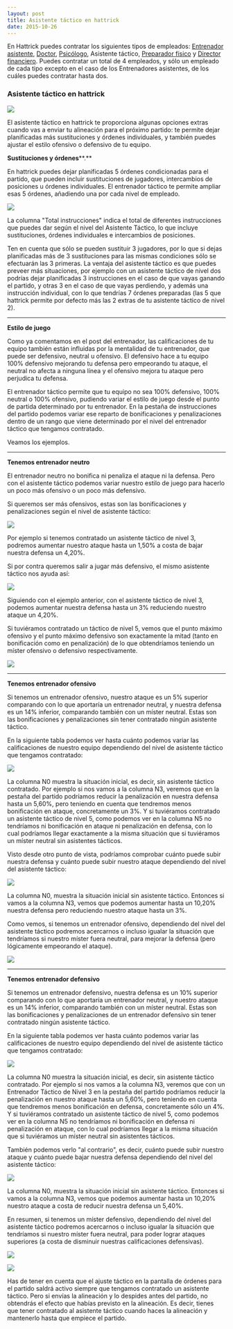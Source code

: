 ```yaml
---
layout: post
title: Asistente táctico en hattrick
date: 2015-10-26
---
```


En Hattrick puedes contratar los siguientes tipos de empleados: [Entrenador asistente](http://www.guiaocerin.com/es/el-entrenador-asistente/), [Doctor](http://www.guiaocerin.com/es/doctor-en-hattrick/), [Psicólogo](http://www.guiaocerin.com/es/psicologo-en-hattrick/), Asistente táctico, [Preparador físico](http://www.guiaocerin.com/es/preparador-fisico-entrenador-de-forma-en-hattrick/) y [Director financiero](http://www.guiaocerin.com/es/director-financiero-en-hattrick/). Puedes contratar un total de 4 empleados, y sólo un empleado de cada tipo excepto en el caso de los Entrenadores asistentes, de los cuáles puedes contratar hasta dos.

### Asistente táctico en hattrick

![](http://i.imgur.com/Bb1asCK.png)

El asistente táctico en hattrick te proporciona algunas opciones extras cuando vas a enviar tu alineación para el próximo partido: te permite dejar planificadas más sustituciones y órdenes individuales, y también puedes ajustar el estilo ofensivo o defensivo de tu equipo.

**Sustituciones y órdenes****.**

En hattrick puedes dejar planificadas 5 órdenes condicionadas para el partido, que pueden incluir sustituciones de jugadores, intercambios de posiciones u órdenes individuales. El entrenador táctico te permite ampliar esas 5 órdenes, añadiendo una por cada nivel de empleado.

![](http://i.imgur.com/ggRStUD.jpg)

La columna "Total instrucciones" indica el total de diferentes instrucciones que puedes dar según el nivel del Asistente Táctico, lo que incluye sustituciones, órdenes individuales e intercambios de posiciones.

Ten en cuenta que sólo se pueden sustituir 3 jugadores, por lo que si dejas planificadas más de 3 sustituciones para las mismas condiciones sólo se efectuarán las 3 primeras. La ventaja del asistente táctico es que puedes preveer más situaciones, por ejemplo con un asistente táctico de nivel dos podrías dejar planificadas 3 instrucciones en el caso de que vayas ganando el partido, y otras 3 en el caso de que vayas perdiendo, y además una instrucción individual, con lo que tendrías 7 órdenes preparadas (las 5 que hattrick permite por defecto más las 2 extras de tu asistente táctico de nivel 2).

* * *

**Estilo de juego**

Como ya comentamos en el post del entrenador, las calificaciones de tu equipo también están influidas por la mentalidad de tu entrenador, que puede ser defensivo, neutral u ofensivo. El defensivo hace a tu equipo 100% defensivo mejorando tu defensa pero empeorando tu ataque, el neutral no afecta a ninguna línea y el ofensivo mejora tu ataque pero perjudica tu defensa.

El entrenador táctico permite que tu equipo no sea 100% defensivo, 100% neutral o 100% ofensivo, pudiendo variar el estilo de juego desde el punto de partida determinado por tu entrenador. En la pestaña de instrucciones del partido podemos variar ese reparto de bonificaciones y penalizaciones dentro de un rango que viene determinado por el nivel del entrenador táctico que tengamos contratado.

Veamos los ejemplos.

* * *

**Tenemos entrenador neutro**

El entrenador neutro no bonifica ni penaliza el ataque ni la defensa. Pero con el asistente táctico podemos variar nuestro estilo de juego para hacerlo un poco más ofensivo o un poco más defensivo.

Si queremos ser más ofensivos, estas son las bonificaciones y penalizaciones según el nivel de asistente táctico:

![](http://i.imgur.com/anp8XgD.jpg)

Por ejemplo si tenemos contratado un asistente táctico de nivel 3, podremos aumentar nuestro ataque hasta un 1,50% a costa de bajar nuestra defensa un 4,20%.

Si por contra queremos salir a jugar más defensivo, el mismo asistente táctico nos ayuda así:

![](http://i.imgur.com/fOnWxQq.jpg)

Siguiendo con el ejemplo anterior, con el asistente táctico de nivel 3, podemos aumentar nuestra defensa hasta un 3% reduciendo nuestro ataque un 4,20%.

Si tuviéramos contratado un táctico de nivel 5, vemos que el punto máximo ofensivo y el punto máximo defensivo son exactamente la mitad (tanto en bonificación como en penalización) de lo que obtendríamos teniendo un míster ofensivo o defensivo respectivamente.

![](http://i.imgur.com/xCtaXsU.jpg)

* * *

**Tenemos entrenador ofensivo**

Si tenemos un entrenador ofensivo, nuestro ataque es un 5% superior comparando con lo que aportaría un entrenador neutral, y nuestra defensa es un 14% inferior, comparando también con un míster neutral. Estas son las bonificaciones y penalizaciones sin tener contratado ningún asistente táctico.

En la siguiente tabla podemos ver hasta cuánto podemos variar las calificaciones de nuestro equipo dependiendo del nivel de asistente táctico que tengamos contratado:

![](http://i.imgur.com/iNFxzuu.jpg)

La columna N0 muestra la situación inicial, es decir, sin asistente táctico contratado. Por ejemplo si nos vamos a la columna N3, veremos que en la pestaña del partido podríamos reducir la penalización en nuestra defensa hasta un 5,60%, pero teniendo en cuenta que tendremos menos bonificación en ataque, concretamente un 3%. Y si tuviéramos contratado un asistente táctico de nivel 5, como podemos ver en la columna N5 no tendríamos ni bonificación en ataque ni penalización en defensa, con lo cual podríamos llegar exactamente a la misma situación que si tuviéramos un míster neutral sin asistentes tácticos.

Visto desde otro punto de vista, podríamos comprobar cuánto puede subir nuestra defensa y cuánto puede subir nuestro ataque dependiendo del nivel del asistente táctico:

![](http://i.imgur.com/P4TLfWw.jpg)

La columna N0, muestra la situación inicial sin asistente táctico. Entonces si vamos a la columna N3, vemos que podemos aumentar hasta un 10,20% nuestra defensa pero reduciendo nuestro ataque hasta un 3%.

Como vemos, si tenemos un entrenador ofensivo, dependiendo del nivel del asistente táctico podremos acercarnos o incluso igualar la situación que tendríamos si nuestro míster fuera neutral, para mejorar la defensa (pero lógicamente empeorando el ataque).

![](http://i.imgur.com/5NMJgzI.jpg)

* * *

**Tenemos entrenador defensivo**

Si tenemos un entrenador defensivo, nuestra defensa es un 10% superior comparando con lo que aportaría un entrenador neutral, y nuestro ataque es un 14% inferior, comparando también con un míster neutral. Estas son las bonificaciones y penalizaciones de un entrenador defensivo sin tener contratado ningún asistente táctico.

En la siguiente tabla podemos ver hasta cuánto podemos variar las calificaciones de nuestro equipo dependiendo del nivel de asistente táctico que tengamos contratado:

![](http://i.imgur.com/jjpwZyD.jpg)

La columna N0 muestra la situación inicial, es decir, sin asistente táctico contratado. Por ejemplo si nos vamos a la columna N3, veremos que con un Entrenador Táctico de Nivel 3 en la pestaña del partido podríamos reducir la penalización en nuestro ataque hasta un 5,60%, pero teniendo en cuenta que tendremos menos bonificación en defensa, concretamente sólo un 4%. Y si tuviéramos contratado un asistente táctico de nivel 5, como podemos ver en la columna N5 no tendríamos ni bonificación en defensa ni penalización en ataque, con lo cual podríamos llegar a la misma situación que si tuviéramos un míster neutral sin asistentes tácticos.

También podemos verlo "al contrario", es decir, cuánto puede subir nuestro ataque y cuánto puede bajar nuestra defensa dependiendo del nivel del asistente táctico:

![](http://i.imgur.com/nggK8pe.jpg)

La columna N0, muestra la situación inicial sin asistente táctico. Entonces si vamos a la columna N3, vemos que podemos aumentar hasta un 10,20% nuestro ataque a costa de reducir nuestra defensa un 5,40%.

En resumen, si tenemos un míster defensivo, dependiendo del nivel del asistente táctico podremos acercarnos o incluso igualar la situación que tendríamos si nuestro míster fuera neutral, para poder lograr ataques superiores (a costa de disminuir nuestras calificaciones defensivas).

![](http://i.imgur.com/U7e85PI.jpg)

![](http://i.imgur.com/iqiRHW8.jpg)

Has de tener en cuenta que el ajuste táctico en la pantalla de órdenes para el partido saldrá activo siempre que tengamos contratado un asistente táctico. Pero si envías la alineación y lo despides antes del partido, no obtendrás el efecto que habías previsto en la alineación. Es decir, tienes que tener contratado al asistente táctico cuando haces la alineación y mantenerlo hasta que empiece el partido.
